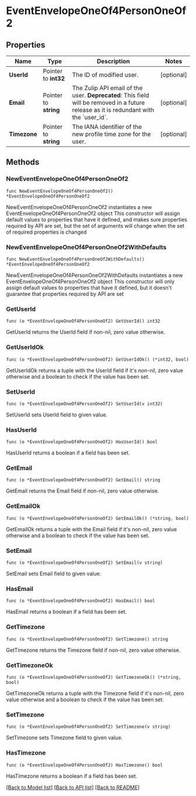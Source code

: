 # EventEnvelopeOneOf4PersonOneOf2

## Properties

Name | Type | Description | Notes
------------ | ------------- | ------------- | -------------
**UserId** | Pointer to **int32** | The ID of modified user.  | [optional] 
**Email** | Pointer to **string** | The Zulip API email of the user.  **Deprecated**: This field will be removed in a future release as it is redundant with the &#x60;user_id&#x60;.  | [optional] 
**Timezone** | Pointer to **string** | The IANA identifier of the new profile time zone for the user.  | [optional] 

## Methods

### NewEventEnvelopeOneOf4PersonOneOf2

`func NewEventEnvelopeOneOf4PersonOneOf2() *EventEnvelopeOneOf4PersonOneOf2`

NewEventEnvelopeOneOf4PersonOneOf2 instantiates a new EventEnvelopeOneOf4PersonOneOf2 object
This constructor will assign default values to properties that have it defined,
and makes sure properties required by API are set, but the set of arguments
will change when the set of required properties is changed

### NewEventEnvelopeOneOf4PersonOneOf2WithDefaults

`func NewEventEnvelopeOneOf4PersonOneOf2WithDefaults() *EventEnvelopeOneOf4PersonOneOf2`

NewEventEnvelopeOneOf4PersonOneOf2WithDefaults instantiates a new EventEnvelopeOneOf4PersonOneOf2 object
This constructor will only assign default values to properties that have it defined,
but it doesn't guarantee that properties required by API are set

### GetUserId

`func (o *EventEnvelopeOneOf4PersonOneOf2) GetUserId() int32`

GetUserId returns the UserId field if non-nil, zero value otherwise.

### GetUserIdOk

`func (o *EventEnvelopeOneOf4PersonOneOf2) GetUserIdOk() (*int32, bool)`

GetUserIdOk returns a tuple with the UserId field if it's non-nil, zero value otherwise
and a boolean to check if the value has been set.

### SetUserId

`func (o *EventEnvelopeOneOf4PersonOneOf2) SetUserId(v int32)`

SetUserId sets UserId field to given value.

### HasUserId

`func (o *EventEnvelopeOneOf4PersonOneOf2) HasUserId() bool`

HasUserId returns a boolean if a field has been set.

### GetEmail

`func (o *EventEnvelopeOneOf4PersonOneOf2) GetEmail() string`

GetEmail returns the Email field if non-nil, zero value otherwise.

### GetEmailOk

`func (o *EventEnvelopeOneOf4PersonOneOf2) GetEmailOk() (*string, bool)`

GetEmailOk returns a tuple with the Email field if it's non-nil, zero value otherwise
and a boolean to check if the value has been set.

### SetEmail

`func (o *EventEnvelopeOneOf4PersonOneOf2) SetEmail(v string)`

SetEmail sets Email field to given value.

### HasEmail

`func (o *EventEnvelopeOneOf4PersonOneOf2) HasEmail() bool`

HasEmail returns a boolean if a field has been set.

### GetTimezone

`func (o *EventEnvelopeOneOf4PersonOneOf2) GetTimezone() string`

GetTimezone returns the Timezone field if non-nil, zero value otherwise.

### GetTimezoneOk

`func (o *EventEnvelopeOneOf4PersonOneOf2) GetTimezoneOk() (*string, bool)`

GetTimezoneOk returns a tuple with the Timezone field if it's non-nil, zero value otherwise
and a boolean to check if the value has been set.

### SetTimezone

`func (o *EventEnvelopeOneOf4PersonOneOf2) SetTimezone(v string)`

SetTimezone sets Timezone field to given value.

### HasTimezone

`func (o *EventEnvelopeOneOf4PersonOneOf2) HasTimezone() bool`

HasTimezone returns a boolean if a field has been set.


[[Back to Model list]](../README.md#documentation-for-models) [[Back to API list]](../README.md#documentation-for-api-endpoints) [[Back to README]](../README.md)



